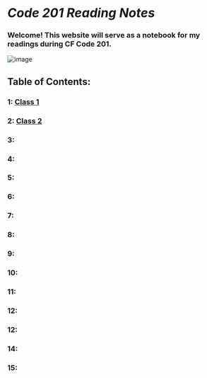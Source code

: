 # ***Code 201 Reading Notes***
### Welcome! This website will serve as a notebook for my readings during CF Code 201.
![image](https://inteng-storage.s3.amazonaws.com/img/iea/9lwjAVnM6E/sizes/ocde_resize_md.jpg)
## Table of Contents:
### 1: [Class 1](201/class-01.md)
### 2: [Class 2](201/class-02.md)
### 3: 
### 4: 
### 5: 
### 6: 
### 7: 
### 8:
### 9:
### 10:
### 11:
### 12:
### 12:
### 14:
### 15:
